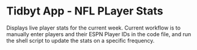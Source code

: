 # Tidbyt App - NFL PLayer Stats

Displays live player stats for the current week. Current workflow is to manually enter players and their ESPN Player IDs in the code file, and run the shell script to update the stats on a specific frequency.
